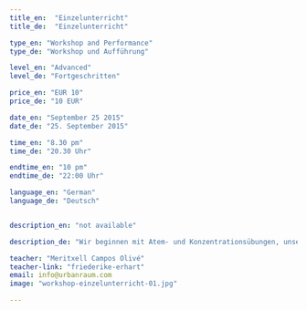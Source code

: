 ```yaml
---
title_en:  "Einzelunterricht"
title_de:  "Einzelunterricht"

type_en: "Workshop and Performance"
type_de: "Workshop und Aufführung"

level_en: "Advanced"
level_de: "Fortgeschritten"

price_en: "EUR 10"
price_de: "10 EUR"

date_en: "September 25 2015"
date_de: "25. September 2015"

time_en: "8.30 pm"
time_de: "20.30 Uhr"

endtime_en: "10 pm"
endtime_de: "22:00 Uhr"

language_en: "German"
language_de: "Deutsch"


description_en: "not available"

description_de: "Wir beginnen mit Atem- und Konzentrationsübungen, unser Geist ist entspannt, unser Körper ist wach und bereit für die Bewegung. Es folgen Übungen in tänzerischer Basistechnik, Isolationen, Koordination, Yoga, isometrischem Training und intensiver Bodenarbeit. Dabei ist unsere Wahrnehmung auf das Hier und Jetzt fokussiert. Wir wecken unsere Kreativität und Ausdruckskraft mit Improvisationen sowohl für jeden Einzelnen, als auch in der Kommunikation und Interaktion mit der Gruppe. Im letzten Teil des Unterricht erarbeiten wir eine choreographische Sequenz, die verschiedene Elemente aus dem vorbereitenden Teil wieder aufgreift: den Bewegungsfluss, Kontraktionen, Impuls und Reaktion, Drehungen, Sprünge, Schritte innerhalb und außerhalb der Körperachse. Emotion, Expressivität und interpretative Fähigkeiten werden geschult und bereichert. Musik - ohne stilistische Beschränkung - spielt eine tragende Rolle; Sie motiviert und inspiriert uns bei allen Bewegungen und Emotionen."

teacher: "Meritxell Campos Olivé"
teacher-link: "friederike-erhart"
email: info@urbanraum.com
image: "workshop-einzelunterricht-01.jpg"

---
```




